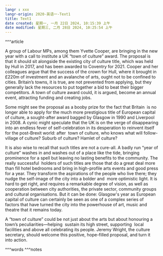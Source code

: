 ```yaml
---
langr : xxx
langr-origin: 2020-英语一-Text1
title: Text1
date created: 星期一, 一月 22日 2024, 10:15:39 上午
date modified: 星期三, 二月 28日 2024, 10:25:54 上午
---
```


^^^article

A group of Labour MPs, among them Yvette Cooper, are bringing in the new year with a call to institute a UK “town of culture” award. The proposal is that it should sit alongside the existing city of culture title, which was held by Hull in 2017, and has been awarded to Coventry for 2021. Cooper and her colleagues argue that the success of the crown for Hull, where it brought in £220m of investment and an avalanche of arts, ought not to be confined to cities. Britain’s towns, it is true, are not prevented from applying, but they generally lack the resources to put together a bid to beat their bigger competitors. A town of culture award could, it is argued, become an annual event, attracting funding and creating jobs.

Some might see the proposal as a booby prize for the fact that Britain  is no longer able to apply for the much more prestigious title of European capital of culture, a sought-after award bagged by Glasgow in 1990 and Liverpool in 2008. A cynic might speculate that the UK is on the verge of disappearing into an endless fever of self-celebration in its desperation to reinvent itself for the post-Brexit world: after  town of culture, who knows what will follow-village of culture? Suburb of culture? Hamlet of culture?

It is also wise to recall that such titles are not a cure-all. A badly run “year of culture” washes in and washes out of a place like the tide, bringing prominence for a spell but leaving no lasting benefits to the community. The really successful  holders of such titles are those that do a great deal more than fill hotel bedrooms and bring in high-profile arts events and good press for a year. They transform the aspirations of the people who live there; they nudge the self-image of the city into a bolder and  more optimistic light. It is hard to get right, and requires a remarkable degree of vision, as well as cooperation between city authorities, the private sector, community groups and cultural organisations. But it can be done: Glasgow's year as European capital of culture can certainly be seen as one of a complex series of factors that have turned the city into the powerhouse of art, music and theatre that it remains today.

A “town of culture” could be not just about the arts but about honouring a town’s peculiarities—helping  sustain its high street, supporting  local facilities and above all celebrating its people. Jeremy Wright, the culture secretary, should welcome this positive, hope-filled proposal, and turn it into action.




^^^words
^^^notes
